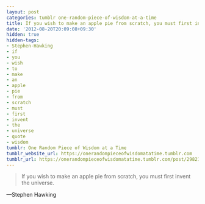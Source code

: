 ```yaml
---
layout: post
categories: tumblr one-random-piece-of-wisdom-at-a-time
title: If you wish to make an apple pie from scratch, you must first invent the universe.
date: '2012-08-20T20:09:08+09:30'
hidden: true
hidden-tags:
- Stephen-Hawking
- if
- you
- wish
- to
- make
- an
- apple
- pie
- from
- scratch
- must
- first
- invent
- the
- universe
- quote
- wisdom
tumblr: One Random Piece of Wisdom at a Time
tumblr_website_url: https://onerandompieceofwisdomatatime.tumblr.com
tumblr_url: https://onerandompieceofwisdomatatime.tumblr.com/post/29821717575/if-you-wish-to-make-an-apple-pie-from-scratch-you
---
```

> If you wish to make an apple pie from scratch, you must first invent the universe.

—Stephen Hawking
